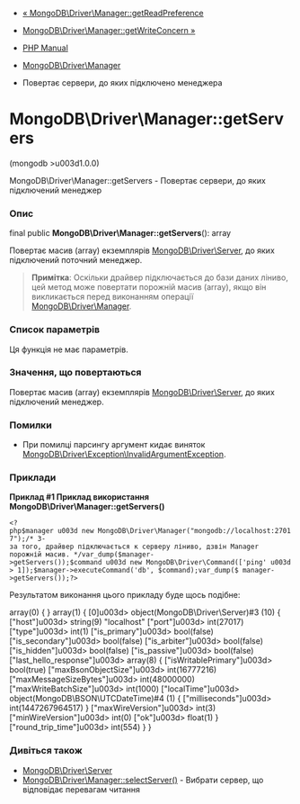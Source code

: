 - [«
MongoDB\Driver\Manager::getReadPreference](mongodb-driver-manager.getreadpreference.md)
- [MongoDB\Driver\Manager::getWriteConcern
»](mongodb-driver-manager.getwriteconcern.md)

- [PHP Manual](index.md)
- [MongoDB\Driver\Manager](class.mongodb-driver-manager.md)
- Повертає сервери, до яких підключено менеджера

# MongoDB\Driver\Manager::getServers

(mongodb \>u003d1.0.0)

MongoDB\Driver\Manager::getServers - Повертає сервери, до яких
підключений менеджер

### Опис

final public **MongoDB\Driver\Manager::getServers**(): array

Повертає масив (array) екземплярів
[MongoDB\Driver\Server](class.mongodb-driver-server.md), до яких
підключений поточний менеджер.

> **Примітка**: Оскільки драйвер підключається до бази даних ліниво,
> цей метод може повертати порожній масив (array), якщо він викликається
> перед виконанням операції
> [MongoDB\Driver\Manager](class.mongodb-driver-manager.md).

### Список параметрів

Ця функція не має параметрів.

### Значення, що повертаються

Повертає масив (array) екземплярів
[MongoDB\Driver\Server](class.mongodb-driver-server.md), до яких
підключений менеджер.

### Помилки

- При помилці парсингу аргумент кидає виняток
[MongoDB\Driver\Exception\InvalidArgumentException](class.mongodb-driver-exception-invalidargumentexception.md).

### Приклади

**Приклад #1 Приклад використання
**MongoDB\Driver\Manager::getServers()****

` <?php$manager u003d new MongoDB\Driver\Manager("mongodb://localhost:27017");/* З-за того, драйвер підключається к серверу ліниво, дзвін Manager порожній масив. */var_dump($manager->getServers());$command u003d new MongoDB\Driver\Command(['ping' u003d> 1]);$manager->executeCommand('db', $command);var_dump($ manager->getServers());?> `

Результатом виконання цього прикладу буде щось подібне:

array(0) {
}
array(1) {
[0]u003d>
object(MongoDB\Driver\Server)#3 (10) {
["host"]u003d>
string(9) "localhost"
["port"]u003d>
int(27017)
["type"]u003d>
int(1)
["is_primary"]u003d>
bool(false)
["is_secondary"]u003d>
bool(false)
["is_arbiter"]u003d>
bool(false)
["is_hidden"]u003d>
bool(false)
["is_passive"]u003d>
bool(false)
["last_hello_response"]u003d>
array(8) {
["isWritablePrimary"]u003d>
bool(true)
["maxBsonObjectSize"]u003d>
int(16777216)
["maxMessageSizeBytes"]u003d>
int(48000000)
["maxWriteBatchSize"]u003d>
int(1000)
["localTime"]u003d>
object(MongoDB\BSON\UTCDateTime)#4 (1) {
["milliseconds"]u003d>
int(1447267964517)
}
["maxWireVersion"]u003d>
int(3)
["minWireVersion"]u003d>
int(0)
["ok"]u003d>
float(1)
}
["round_trip_time"]u003d>
int(554)
}
}

### Дивіться також

- [MongoDB\Driver\Server](class.mongodb-driver-server.md)
- [MongoDB\Driver\Manager::selectServer()](mongodb-driver-manager.selectserver.md) -
Вибрати сервер, що відповідає перевагам читання
